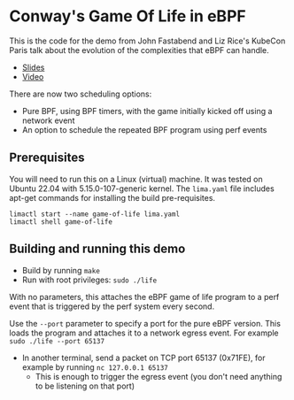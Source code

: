 # Conway's Game Of Life in eBPF

This is the code for the demo from John Fastabend and Liz Rice's KubeCon Paris
talk about the evolution of the complexities that eBPF can handle.

* [Slides](https://speakerdeck.com/lizrice/ebpfs-abilities-and-limitations-the-truth)
* [Video](https://www.youtube.com/watch?v=tClsqnZMN6I)

There are now two scheduling options:
* Pure BPF, using BPF timers, with the game initially kicked off using a network event
* An option to schedule the repeated BPF program using perf events

## Prerequisites

You will need to run this on a Linux (virtual) machine. It was tested on Ubuntu 22.04 with 5.15.0-107-generic kernel. 
The `lima.yaml` file includes apt-get commands for installing the build pre-requisites.

```
limactl start --name game-of-life lima.yaml
limactl shell game-of-life 
```

## Building and running this demo

* Build by running `make`
* Run with root privileges: `sudo ./life`

With no parameters, this attaches the eBPF game of life program to a perf event that is triggered by the perf system every second. 

Use the `--port` parameter to specify a port for the pure eBPF version. This loads the program and attaches it to a network egress event.  For example `sudo ./life --port 65137`
* In another terminal, send a packet on TCP port 65137 (0x71FE), for example by
  running `nc 127.0.0.1 65137`
    * This is enough to trigger the egress event (you don't need anything to be listening on that port)

##